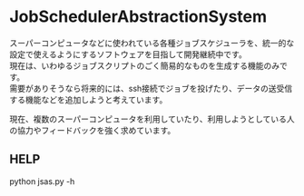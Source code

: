 JobSchedulerAbstractionSystem
=============================

スーパーコンピュータなどに使われている各種ジョブスケジューラを、統一的な設定で使えるようにするソフトウェアを目指して開発継続中です。  
現在は、いわゆるジョブスクリプトのごく簡易的なものを生成する機能のみです。  
需要がありそうなら将来的には、ssh接続でジョブを投げたり、データの送受信する機能などを追加しようと考えています。  
  
現在、複数のスーパーコンピュータを利用していたり、利用しようとしている人の協力やフィードバックを強く求めています。  


HELP
----

python jsas.py -h
